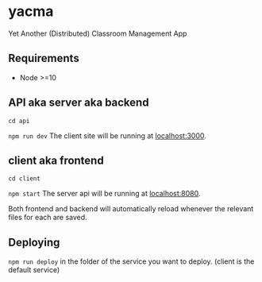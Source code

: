 # yacma
Yet Another (Distributed) Classroom Management App 

## Requirements
* Node >=10

## API aka server aka backend
`cd api`

`npm run dev`
The client site  will be running at [localhost:3000](localhost:3000).

## client aka frontend
`cd client`

`npm start`
The server api will be running at [localhost:8080](localhost:8080).

Both frontend and backend will automatically reload whenever the relevant files for each are saved.

## Deploying

`npm run deploy` in the folder of the service you want to deploy. (client is the default service)
